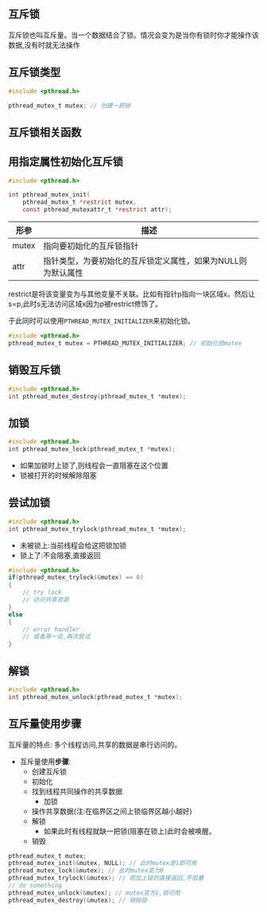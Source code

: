 ## 互斥锁

互斥锁也叫互斥量。当一个数据结合了锁。情况会变为是当你有锁时你才能操作该数据,没有时就无法操作

## 互斥锁类型

```c
#include <pthread.h>

pthread_mutex_t mutex; // 创建一把锁
```

## 互斥锁相关函数

## 用指定属性初始化互斥锁

```c
#include <pthread.h>

int pthread_mutex_init(
	pthread_mutex_t *restrict mutex,
	const pthread_mutexattr_t *restrict attr);
```

|形参|描述
|---|-----
|mutex|指向要初始化的互斥锁指针
|attr|指针类型，为要初始化的互斥锁定义属性，如果为NULL则为默认属性

restrict是将该变量变为与其他变量不关联。比如有指针p指向一块区域x。然后让s=p,此时s无法访问区域x因为p被restrict修饰了。

于此同时可以使用`PTHREAD_MUTEX_INITIALIZER`来初始化锁。

```c
#include <pthread.h>
pthread_mutex_t mutex = PTHREAD_MUTEX_INITIALIZER; // 初始化锁mutex
```

## 销毁互斥锁

```c
#include <pthread.h>
int pthread_mutex_destroy(pthread_mutex_t *mutex);
```

## 加锁

```c
#include <pthread.h>
int pthread_mutex_lock(pthread_mutex_t *mutex);
```

- 如果加锁时上锁了,则线程会一直阻塞在这个位置
- 锁被打开的时候解除阻塞

## 尝试加锁

```c
#include <pthread.h>
int pthread_mutex_trylock(pthread_mutex_t *mutex);
```

- 未被锁上:当前线程会给这把锁加锁
- 锁上了:不会阻塞,直接返回

```c
#include <pthread.h>
if(pthread_mutex_trylock(&mutex) == 0)
{
	// try lock
	// 访问共享资源
}
else
{
	// error handler
	// 或者等一会,再次尝试
}
```

## 解锁

```c
#include <pthread.h>
int pthread_mutex_unlock(pthread_mutex_t *mutex);
```

## 互斥量使用步骤

互斥量的特点: 多个线程访问,共享的数据是串行访问的。

- 互斥量使用**步骤**:
	- 创建互斥锁 
	- 初始化
	- 找到线程共同操作的共享数据
		- 加锁
	- 操作共享数据(注:在临界区之间上锁临界区越小越好)
	- 解锁
		- 如果此时有线程就缺一把锁(阻塞在锁上)此时会被唤醒。
	- 销毁
 
```c
pthread_mutex_t mutex;
pthread_mutex_init(&mutex, NULL); // 此时mutex是1即可用
pthread_mutex_lock(&mutex); // 此时mutex变为0
pthread_mutex_trylock(&mutex); // 若加上锁则直接返回,不阻塞
// do something
pthread_mutex_unlock(&mutex); // mutex变为1,锁可用
pthread_mutex_destroy(&mutex); // 销毁锁
```